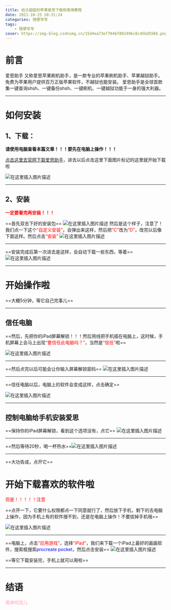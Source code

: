 ```yaml
---
title: 给兰姐姐的苹果爱思下载和使用教程
date: 2021-10-25 20:31:24
categories: 随便写写
tags:
    - 随便写写
cover: https://img-blog.csdnimg.cn/15d4ea73ef704bf892496c8c45bd5566.png?x-oss-process=image/watermark,type_ZHJvaWRzYW5zZmFsbGJhY2s,shadow_50,text_Q1NETiBA57mB5Y2O5bC95aS05ruh5piv5q6H,size_20,color_FFFFFF,t_70,g_se,x_16
---
```

# 前言

爱思助手 又称爱思苹果刷机助手，是一款专业的苹果刷机助手、苹果越狱助手。免费为苹果用户提供百万正版苹果软件，不越狱也能安装。 爱思助手是全球首款集一键查询shsh、一键备份shsh、一键刷机、一键越狱功能于一身的强大利器。

---

# 如何安装

## 1、下载：

**请使用电脑查看本篇文章！！！要先在电脑上操作！！！**

[点击这里去官网下载爱思助手](https://www.i4.cn/pros.html)，进去以后点击这里下面图片标记的这里就开始下载啦

![在这里插入图片描述](https://img-blog.csdnimg.cn/581bfc6bd4fa4550bdb5730262100c28.png?x-oss-process=image/watermark,type_ZHJvaWRzYW5zZmFsbGJhY2s,shadow_50,text_Q1NETiBA57mB5Y2O5bC95aS05ruh5piv5q6H,size_20,color_FFFFFF,t_70,g_se,x_16)

---



## 2、安装

**<font color=red>一定要看完再安装！！！</font>**


==首先双击下好的安装包==
![在这里插入图片描述](https://img-blog.csdnimg.cn/8ef1874b8caf42909ba81594ac20628b.png)
然后是这个样子，注意了！我们点一下这个<font color=red>“自定义安装”</font>，会弹出来这样，然后把<font color=red>“C”</font>改为<font color=red>“D”</font>，改完以后像下面这样。然后点击<font color=red>“安装”</font>
![在这里插入图片描述](https://img-blog.csdnimg.cn/39e310d9816748f5a736975b4b74151b.png?x-oss-process=image/watermark,type_ZHJvaWRzYW5zZmFsbGJhY2s,shadow_50,text_Q1NETiBA57mB5Y2O5bC95aS05ruh5piv5q6H,size_14,color_FFFFFF,t_70,g_se,x_16)


---
==安装完成后第一次进去是这样，会自动下载一些东西，等着==
![在这里插入图片描述](https://img-blog.csdnimg.cn/9ef4477f23814c32804aab5e7c83028f.jpg?x-oss-process=image/watermark,type_ZHJvaWRzYW5zZmFsbGJhY2s,shadow_50,text_Q1NETiBA57mB5Y2O5bC95aS05ruh5piv5q6H,size_20,color_FFFFFF,t_70,g_se,x_16)

---



#  开始操作啦

==大概5分钟，等它自己完事儿==


---
##  信任电脑
==然后，先把你的iPad屏幕解锁！！！然后用线把手机插在电脑上，这时候，手机屏幕上会马上出现<font color=red>“要信任此电脑吗？”</font>，当然是<font color=red>“信任”</font>啦==



![在这里插入图片描述](https://img-blog.csdnimg.cn/a6b0b9a6efba4d61b5352c612d872265.jpg?x-oss-process=image/watermark,type_ZHJvaWRzYW5zZmFsbGJhY2s,shadow_50,text_Q1NETiBA57mB5Y2O5bC95aS05ruh5piv5q6H,size_20,color_FFFFFF,t_70,g_se,x_16)


---
==然后点完以后可能会让你输入屏幕解锁密码==
![在这里插入图片描述](https://img-blog.csdnimg.cn/e58444bb320e45cc978df6da2dba5292.jpg?x-oss-process=image/watermark,type_ZHJvaWRzYW5zZmFsbGJhY2s,shadow_50,text_Q1NETiBA57mB5Y2O5bC95aS05ruh5piv5q6H,size_20,color_FFFFFF,t_70,g_se,x_16)


---
==信任电脑以后，电脑上的软件会变成这样，点击确定==

![在这里插入图片描述](https://img-blog.csdnimg.cn/8a3c5f80a6f8480d992eef691f55efed.png?x-oss-process=image/watermark,type_ZHJvaWRzYW5zZmFsbGJhY2s,shadow_50,text_Q1NETiBA57mB5Y2O5bC95aS05ruh5piv5q6H,size_20,color_FFFFFF,t_70,g_se,x_16)

---

##  控制电脑给手机安装爱思
==保持你的iPad屏幕解锁，看到这个选项没有，点它==
![在这里插入图片描述](https://img-blog.csdnimg.cn/15d4ea73ef704bf892496c8c45bd5566.png?x-oss-process=image/watermark,type_ZHJvaWRzYW5zZmFsbGJhY2s,shadow_50,text_Q1NETiBA57mB5Y2O5bC95aS05ruh5piv5q6H,size_20,color_FFFFFF,t_70,g_se,x_16)


---
==然后等待20秒，喝一杯热水==![在这里插入图片描述](https://img-blog.csdnimg.cn/fb87b57f91744e2dbea84657047941ba.png?x-oss-process=image/watermark,type_ZHJvaWRzYW5zZmFsbGJhY2s,shadow_50,text_Q1NETiBA57mB5Y2O5bC95aS05ruh5piv5q6H,size_20,color_FFFFFF,t_70,g_se,x_16)


---
==大功告成，点开它==


#  开始下载喜欢的软件啦

<font color=red>但是！！！！！注意</font>

==点开一下，它要什么权限都点一下同意就行了，然后放下手机，剩下的去电脑上操作，因为手机上有的软件搜不到，还是在电脑上操作！不要拔掉手机哦==




![在这里插入图片描述](https://img-blog.csdnimg.cn/8c01709228434704b28acac6b3ae27d2.jpg?x-oss-process=image/watermark,type_ZHJvaWRzYW5zZmFsbGJhY2s,shadow_50,text_Q1NETiBA57mB5Y2O5bC95aS05ruh5piv5q6H,size_20,color_FFFFFF,t_70,g_se,x_16)


---
==电脑上，点击<font color=red>“应用游戏”</font>，选择<font color=red>“iPad”</font>，我们来下载一个iPad上最好的画画软件，搜索框搜索<font color=blue>procreate pocket</font>，然后点击安装==
![在这里插入图片描述](https://img-blog.csdnimg.cn/a8ea2e020efc4c3285ac7c967593d415.png?x-oss-process=image/watermark,type_ZHJvaWRzYW5zZmFsbGJhY2s,shadow_50,text_Q1NETiBA57mB5Y2O5bC95aS05ruh5piv5q6H,size_20,color_FFFFFF,t_70,g_se,x_16)



==等它下载安装完，手机上就可以用啦==


---
#  结语

**<font color=pink>简单吗宝儿</font>**

